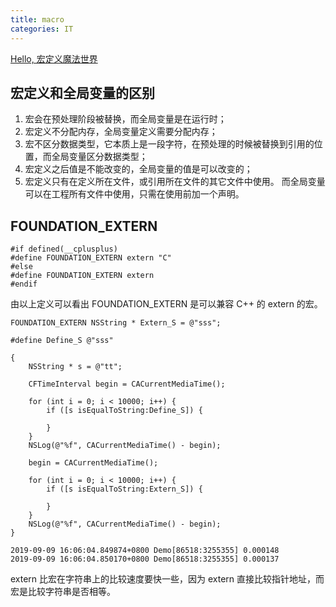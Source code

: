 ```yaml
---
title: macro
categories: IT
---
```


[Hello, 宏定义魔法世界](https://www.jianshu.com/p/4a1531bac39f)

## 宏定义和全局变量的区别

1. 宏会在预处理阶段被替换，而全局变量是在运行时；
2. 宏定义不分配内存，全局变量定义需要分配内存；
3. 宏不区分数据类型，它本质上是一段字符，在预处理的时候被替换到引用的位置，而全局变量区分数据类型；
4. 宏定义之后值是不能改变的，全局变量的值是可以改变的；
5. 宏定义只有在定义所在文件，或引用所在文件的其它文件中使用。 而全局变量可以在工程所有文件中使用，只需在使用前加一个声明。

## FOUNDATION_EXTERN

```
#if defined(__cplusplus)
#define FOUNDATION_EXTERN extern "C"
#else
#define FOUNDATION_EXTERN extern
#endif
```

由以上定义可以看出 FOUNDATION\_EXTERN 是可以兼容 C++ 的 extern 的宏。

```
FOUNDATION_EXTERN NSString * Extern_S = @"sss";

#define Define_S @"sss"

{
	NSString * s = @"tt";
	    
	CFTimeInterval begin = CACurrentMediaTime();
	    
	for (int i = 0; i < 10000; i++) {
		if ([s isEqualToString:Define_S]) {
		    
		}
	}
	NSLog(@"%f", CACurrentMediaTime() - begin);
	    
	begin = CACurrentMediaTime();
	    
	for (int i = 0; i < 10000; i++) {
		if ([s isEqualToString:Extern_S]) {
		    
		}
	}
	NSLog(@"%f", CACurrentMediaTime() - begin);
}

2019-09-09 16:06:04.849874+0800 Demo[86518:3255355] 0.000148
2019-09-09 16:06:04.850170+0800 Demo[86518:3255355] 0.000137
```

extern 比宏在字符串上的比较速度要快一些，因为 extern 直接比较指针地址，而宏是比较字符串是否相等。